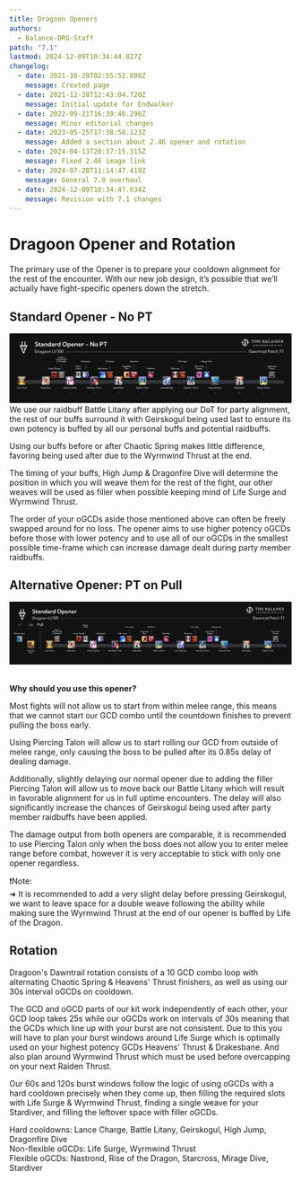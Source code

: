 ```yaml
---
title: Dragoon Openers
authors:
  - Balance-DRG-Staff
patch: "7.1"
lastmod: 2024-12-09T10:34:44.827Z
changelog:
  - date: 2021-10-29T02:55:52.808Z
    message: Created page
  - date: 2021-12-28T12:43:04.720Z
    message: Initial update for Endwalker
  - date: 2022-09-21T16:39:46.296Z
    message: Minor editorial changes
  - date: 2023-05-25T17:38:58.123Z
    message: Added a section about 2.46 opener and rotation
  - date: 2024-04-13T20:37:15.315Z
    message: Fixed 2.46 image link
  - date: 2024-07-28T11:14:47.419Z
    message: General 7.0 overhaul
  - date: 2024-12-09T10:34:47.634Z
    message: Revision with 7.1 changes
---
```

# Dragoon Opener and Rotation

The primary use of the Opener is to prepare your cooldown alignment for the rest of the encounter. With our new job design, it’s possible that we’ll actually have fight-specific openers down the stretch.

## Standard Opener - No PT

![Standard Opener - No PT](https://github.com/RhyTamok/XIVdrg/blob/main/DRG/Graphics/Openers/Dragoon_Standard_Opener_-_No_PT.png?raw=true)
\
We use our raidbuff Battle Litany after applying our DoT for party alignment, the rest of our buffs surround it with Geirskogul being used last to ensure its own potency is buffed by all our personal buffs and potential raidbuffs.

Using our buffs before or after Chaotic Spring makes little difference, favoring being used after due to the Wyrmwind Thrust at the end.

The timing of your buffs, High Jump & Dragonfire Dive will determine the position in which you will weave them for the rest of the fight, our other weaves will be used as filler when possible keeping mind of Life Surge and Wyrmwind Thrust.

The order of your oGCDs aside those mentioned above can often be freely swapped around for no loss. The opener aims to use higher potency oGCDs before those with lower potency and to use all of our oGCDs in the smallest possible time-frame which can increase damage dealt during party member raidbuffs.

## Alternative Opener: PT on Pull
![Standard Opener](https://github.com/RhyTamok/XIVdrg/blob/main/DRG/Graphics/Openers/Dragoon_Standard_Opener.png?raw=true)

\
**__Why should you use this opener?__**

Most fights will not allow us to start from within melee range, this means that we cannot start our GCD combo until the countdown finishes to prevent pulling the boss early. 

Using Piercing Talon will allow us to start rolling our GCD from outside of melee range, only causing the boss to be pulled after its 0.85s delay of dealing damage. 

Additionally, slightly delaying our normal opener due to adding the filler Piercing Talon will allow us to move back our Battle Litany which will result in favorable alignment for us in full uptime encounters. The delay will also significantly increase the chances of Geirskogul being used after party member raidbuffs have been applied.

The damage output from both openers are comparable, it is recommended to use Piercing Talon only when the boss does not allow you to enter melee range before combat, however it is very acceptable to stick with only one opener regardless.

❗Note: \
➜ It is recommended to add a very slight delay before pressing Geirskogul, we want to leave space for a double weave following the ability while making sure the Wyrmwind Thrust at the end of our opener is buffed by Life of the Dragon.


## Rotation
Dragoon's Dawntrail rotation consists of a 10 GCD combo loop with alternating Chaotic Spring & Heavens' Thrust finishers, as well as using our 30s interval oGCDs on cooldown.

The GCD and oGCD parts of our kit work independently of each other, your GCD loop takes 25s while our oGCDs work on intervals of 30s meaning that the GCDs which line up with your burst are not consistent. Due to this you will have to plan your burst windows around Life Surge which is optimally used on your highest potency GCDs Heavens' Thrust & Drakesbane. And also plan around Wyrmwind Thrust which must be used before overcapping on your next Raiden Thrust.

Our 60s and 120s burst windows follow the logic of using oGCDs with a hard cooldown precisely when they come up, then filling the required slots with Life Surge & Wyrmwind Thrust, finding a single weave for your Stardiver, and filling the leftover space with filler oGCDs.

Hard cooldowns: Lance Charge, Battle Litany, Geirskogul, High Jump, Dragonfire Dive \
Non-flexible oGCDs: Life Surge, Wyrmwind Thrust \
Flexible oGCDs: Nastrond, Rise of the Dragon, Starcross, Mirage Dive, Stardiver
